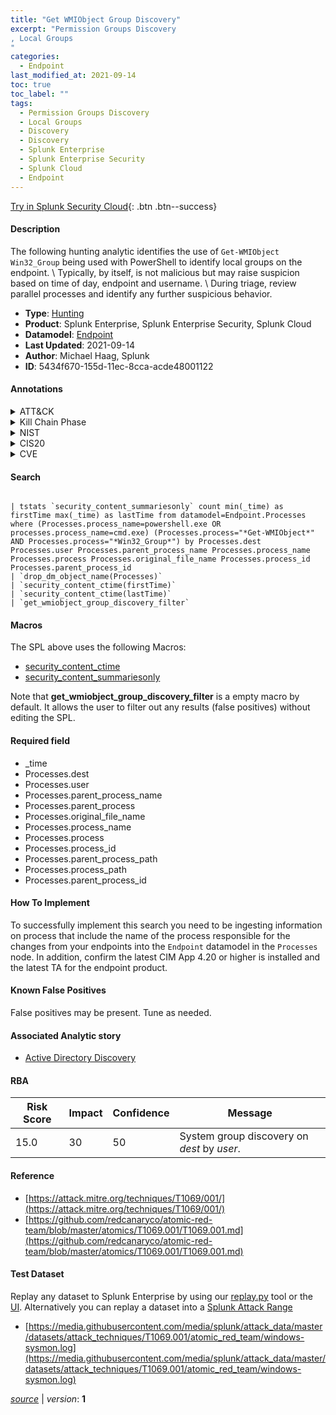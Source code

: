 ```yaml
---
title: "Get WMIObject Group Discovery"
excerpt: "Permission Groups Discovery
, Local Groups
"
categories:
  - Endpoint
last_modified_at: 2021-09-14
toc: true
toc_label: ""
tags:
  - Permission Groups Discovery
  - Local Groups
  - Discovery
  - Discovery
  - Splunk Enterprise
  - Splunk Enterprise Security
  - Splunk Cloud
  - Endpoint
---
```




[Try in Splunk Security Cloud](https://www.splunk.com/en_splunk_app_enrichmentus/cyber-security.html){: .btn .btn--success}

#### Description

The following hunting analytic identifies the use of `Get-WMIObject Win32_Group` being used with PowerShell to identify local groups on the endpoint. \ Typically, by itself, is not malicious but may raise suspicion based on time of day, endpoint and username. \ During triage, review parallel processes and identify any further suspicious behavior.

- **Type**: [Hunting](https://github.com/splunk/security_content/wiki/Detection-Analytic-Types)
- **Product**: Splunk Enterprise, Splunk Enterprise Security, Splunk Cloud
- **Datamodel**: [Endpoint](https://docs.splunk.com/Documentation/CIM/latest/User/Endpoint)
- **Last Updated**: 2021-09-14
- **Author**: Michael Haag, Splunk
- **ID**: 5434f670-155d-11ec-8cca-acde48001122


#### Annotations

<details>
  <summary>ATT&CK</summary>

<div markdown="1">


| ID             | Technique        |  Tactic             |
| -------------- | ---------------- |-------------------- |
| [T1069](https://attack.mitre.org/techniques/T1069/) | Permission Groups Discovery | Discovery |

| [T1069.001](https://attack.mitre.org/techniques/T1069/001/) | Local Groups | Discovery |

</div>
</details>


<details>
  <summary>Kill Chain Phase</summary>

<div markdown="1">

* Reconnaissance


</div>
</details>


<details>
  <summary>NIST</summary>

<div markdown="1">



</div>
</details>

<details>
  <summary>CIS20</summary>

<div markdown="1">



</div>
</details>

<details>
  <summary>CVE</summary>

<div markdown="1">


</div>
</details>

#### Search

```

| tstats `security_content_summariesonly` count min(_time) as firstTime max(_time) as lastTime from datamodel=Endpoint.Processes where (Processes.process_name=powershell.exe OR processes.process_name=cmd.exe) (Processes.process="*Get-WMIObject*" AND Processes.process="*Win32_Group*") by Processes.dest Processes.user Processes.parent_process_name Processes.process_name Processes.process Processes.original_file_name Processes.process_id Processes.parent_process_id 
| `drop_dm_object_name(Processes)` 
| `security_content_ctime(firstTime)`
| `security_content_ctime(lastTime)`  
| `get_wmiobject_group_discovery_filter`
```

#### Macros
The SPL above uses the following Macros:
* [security_content_ctime](https://github.com/splunk/security_content/blob/develop/macros/security_content_ctime.yml)
* [security_content_summariesonly](https://github.com/splunk/security_content/blob/develop/macros/security_content_summariesonly.yml)

Note that **get_wmiobject_group_discovery_filter** is a empty macro by default. It allows the user to filter out any results (false positives) without editing the SPL.

#### Required field
* _time
* Processes.dest
* Processes.user
* Processes.parent_process_name
* Processes.parent_process
* Processes.original_file_name
* Processes.process_name
* Processes.process
* Processes.process_id
* Processes.parent_process_path
* Processes.process_path
* Processes.parent_process_id


#### How To Implement
To successfully implement this search you need to be ingesting information on process that include the name of the process responsible for the changes from your endpoints into the `Endpoint` datamodel in the `Processes` node. In addition, confirm the latest CIM App 4.20 or higher is installed and the latest TA for the endpoint product.

#### Known False Positives
False positives may be present. Tune as needed.

#### Associated Analytic story
* [Active Directory Discovery](/stories/active_directory_discovery)




#### RBA

| Risk Score  | Impact      | Confidence   | Message      |
| ----------- | ----------- |--------------|--------------|
| 15.0 | 30 | 50 | System group discovery on $dest$ by $user$. |


#### Reference

* [https://attack.mitre.org/techniques/T1069/001/](https://attack.mitre.org/techniques/T1069/001/)
* [https://github.com/redcanaryco/atomic-red-team/blob/master/atomics/T1069.001/T1069.001.md](https://github.com/redcanaryco/atomic-red-team/blob/master/atomics/T1069.001/T1069.001.md)



#### Test Dataset
Replay any dataset to Splunk Enterprise by using our [replay.py](https://github.com/splunk/attack_data#using-replaypy) tool or the [UI](https://github.com/splunk/attack_data#using-ui).
Alternatively you can replay a dataset into a [Splunk Attack Range](https://github.com/splunk/attack_range#replay-dumps-into-attack-range-splunk-server)


* [https://media.githubusercontent.com/media/splunk/attack_data/master/datasets/attack_techniques/T1069.001/atomic_red_team/windows-sysmon.log](https://media.githubusercontent.com/media/splunk/attack_data/master/datasets/attack_techniques/T1069.001/atomic_red_team/windows-sysmon.log)



[*source*](https://github.com/splunk/security_content/tree/develop/detections/endpoint/get_wmiobject_group_discovery.yml) \| *version*: **1**